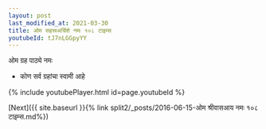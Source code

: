 ```yaml
---
layout: post
last_modified_at: 2021-03-30
title: ओम सहस्रअर्चिशे नमः १०८ टाइम्स
youtubeId: tJ7nLGGpyYY
---
```

 
 
 ओम ग्रह पाठ्ये नमः  
 
 -  कोण सर्व ग्रहांचा स्वामी आहे 
 
  
 
  
 
 
 
 
 
 


{% include youtubePlayer.html id=page.youtubeId %}
 
[Next]({{ site.baseurl }}{% link  split2/_posts/2016-06-15-ओम श्रीवासआय नमः १०८ टाइम्स.md%})
 
